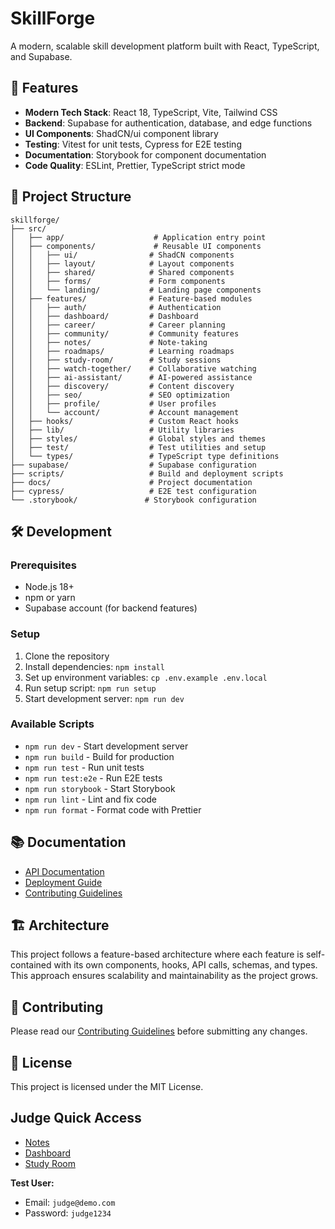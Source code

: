 # SkillForge

A modern, scalable skill development platform built with React, TypeScript, and Supabase.

## 🚀 Features

- **Modern Tech Stack**: React 18, TypeScript, Vite, Tailwind CSS
- **Backend**: Supabase for authentication, database, and edge functions
- **UI Components**: ShadCN/ui component library
- **Testing**: Vitest for unit tests, Cypress for E2E testing
- **Documentation**: Storybook for component documentation
- **Code Quality**: ESLint, Prettier, TypeScript strict mode

## 📁 Project Structure

```
skillforge/
├── src/
│   ├── app/                    # Application entry point
│   ├── components/             # Reusable UI components
│   │   ├── ui/                # ShadCN components
│   │   ├── layout/            # Layout components
│   │   ├── shared/            # Shared components
│   │   ├── forms/             # Form components
│   │   └── landing/           # Landing page components
│   ├── features/              # Feature-based modules
│   │   ├── auth/              # Authentication
│   │   ├── dashboard/         # Dashboard
│   │   ├── career/            # Career planning
│   │   ├── community/         # Community features
│   │   ├── notes/             # Note-taking
│   │   ├── roadmaps/          # Learning roadmaps
│   │   ├── study-room/        # Study sessions
│   │   ├── watch-together/    # Collaborative watching
│   │   ├── ai-assistant/      # AI-powered assistance
│   │   ├── discovery/         # Content discovery
│   │   ├── seo/               # SEO optimization
│   │   ├── profile/           # User profiles
│   │   └── account/           # Account management
│   ├── hooks/                 # Custom React hooks
│   ├── lib/                   # Utility libraries
│   ├── styles/                # Global styles and themes
│   ├── test/                  # Test utilities and setup
│   └── types/                 # TypeScript type definitions
├── supabase/                  # Supabase configuration
├── scripts/                   # Build and deployment scripts
├── docs/                      # Project documentation
├── cypress/                   # E2E test configuration
└── .storybook/               # Storybook configuration
```

## 🛠 Development

### Prerequisites

- Node.js 18+
- npm or yarn
- Supabase account (for backend features)

### Setup

1. Clone the repository
2. Install dependencies: `npm install`
3. Set up environment variables: `cp .env.example .env.local`
4. Run setup script: `npm run setup`
5. Start development server: `npm run dev`

### Available Scripts

- `npm run dev` - Start development server
- `npm run build` - Build for production
- `npm run test` - Run unit tests
- `npm run test:e2e` - Run E2E tests
- `npm run storybook` - Start Storybook
- `npm run lint` - Lint and fix code
- `npm run format` - Format code with Prettier

## 📚 Documentation

- [API Documentation](./docs/API.md)
- [Deployment Guide](./docs/DEPLOYMENT.md)
- [Contributing Guidelines](./docs/CONTRIBUTING.md)

## 🏗 Architecture

This project follows a feature-based architecture where each feature is self-contained with its own components, hooks, API calls, schemas, and types. This approach ensures scalability and maintainability as the project grows.

## 🤝 Contributing

Please read our [Contributing Guidelines](./docs/CONTRIBUTING.md) before submitting any changes.

## 📄 License

This project is licensed under the MIT License.

## Judge Quick Access

- [Notes](https://your-netlify-site-url/notes)
- [Dashboard](https://your-netlify-site-url/dashboard)
- [Study Room](https://your-netlify-site-url/study-room)

**Test User:**

- Email: `judge@demo.com`
- Password: `judge1234`
